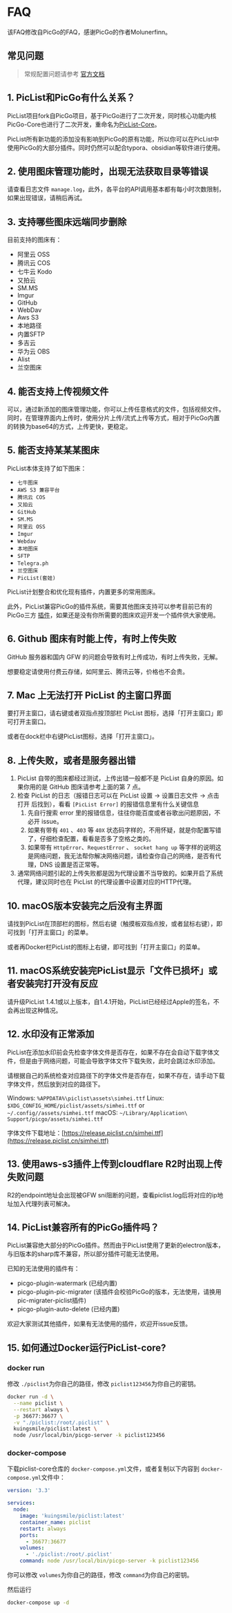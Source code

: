 # FAQ

该FAQ修改自PicGo的FAQ，感谢PicGo的作者Molunerfinn。

## 常见问题

> 常规配置问题请参考 [官方文档](https://piclist.cn)

## 1. PicList和PicGo有什么关系？

PicList项目fork自PicGo项目，基于PicGo进行了二次开发，同时核心功能内核PicGo-Core也进行了二次开发，重命名为[PicList-Core](https://github.com/Kuingsmile/PicList-Core)。

PicList所有新功能的添加没有影响到PicGo的原有功能，所以你可以在PicList中使用PicGo的大部分插件。同时仍然可以配合typora、obsidian等软件进行使用。

## 2. 使用图床管理功能时，出现无法获取目录等错误

请查看日志文件 `manage.log`，此外，各平台的API调用基本都有每小时次数限制，如果出现错误，请稍后再试。

## 3. 支持哪些图床远端同步删除

目前支持的图床有：

- 阿里云 OSS
- 腾讯云 COS
- 七牛云 Kodo
- 又拍云
- SM.MS
- Imgur
- GitHub
- WebDav
- Aws S3
- 本地路径
- 内置SFTP
- 多吉云
- 华为云 OBS
- Alist
- 兰空图床

## 4. 能否支持上传视频文件

可以，通过新添加的图床管理功能，你可以上传任意格式的文件，包括视频文件。同时，在管理界面内上传时，使用分片上传/流式上传等方式，相对于PicGo内置的转换为base64的方式，上传更快，更稳定。

## 5. 能否支持某某某图床

PicList本体支持了如下图床：

- `七牛图床`
- `AWS S3 兼容平台`
- `腾讯云 COS`
- `又拍云`
- `GitHub`
- `SM.MS`
- `阿里云 OSS`
- `Imgur`
- `Webdav`
- `本地图床`
- `SFTP`
- `Telegra.ph`
- `兰空图床`
- `PicList(套娃)`

PicList计划整合和优化现有插件，内置更多的常用图床。

此外，PicList兼容PicGo的插件系统，需要其他图床支持可以参考目前已有的PicGo三方 [插件](https://github.com/PicGo/Awesome-PicGo)，如果还是没有你所需要的图床欢迎开发一个插件供大家使用。

## 6. Github 图床有时能上传，有时上传失败

GitHub 服务器和国内 GFW 的问题会导致有时上传成功，有时上传失败，无解。

想要稳定请使用付费云存储，如阿里云、腾讯云等，价格也不会贵。

## 7. Mac 上无法打开 PicList 的主窗口界面

要打开主窗口，请右键或者双指点按顶部栏 PicList 图标，选择「打开主窗口」即可打开主窗口。

或者在dock栏中右键PicList图标，选择「打开主窗口」。

## 8. 上传失败，或者是服务器出错

1. PicList 自带的图床都经过测试，上传出错一般都不是 PicList 自身的原因。如果你用的是 GitHub 图床请参考上面的第 7 点。
2. 检查 PicList 的日志（报错日志可以在 PicList 设置 -> 设置日志文件 -> 点击打开 后找到），看看 `[PicList Error]` 的报错信息里有什么关键信息
   1. 先自行搜索 error 里的报错信息，往往你能百度或者谷歌出问题原因，不必开 issue。
   2. 如果有带有 `401` 、`403` 等 `40X` 状态码字样的，不用怀疑，就是你配置写错了，仔细检查配置，看看是否多了空格之类的。
   3. 如果带有 `HttpError`、`RequestError` 、 `socket hang up` 等字样的说明这是网络问题，我无法帮你解决网络问题，请检查你自己的网络，是否有代理，DNS 设置是否正常等。
3. 通常网络问题引起的上传失败都是因为代理设置不当导致的。如果开启了系统代理，建议同时也在 PicList 的代理设置中设置对应的HTTP代理。

## 10. macOS版本安装完之后没有主界面

请找到PicList在顶部栏的图标，然后右键（触摸板双指点按，或者鼠标右键），即可找到「打开主窗口」的菜单。

或者再Docker栏PicList的图标上右键，即可找到「打开主窗口」的菜单。

## 11. macOS系统安装完PicList显示「文件已损坏」或者安装完打开没有反应

请升级PicList 1.4.1或以上版本，自1.4.1开始，PicList已经经过Apple的签名，不会再出现这种情况。

## 12. 水印没有正常添加

PicList在添加水印前会先检查字体文件是否存在，如果不存在会自动下载字体文件，但是由于网络问题，可能会导致字体文件下载失败，此时会跳过水印添加。

请根据自己的系统检查对应路径下的字体文件是否存在，如果不存在，请手动下载字体文件，然后放到对应的路径下。

Windows: `%APPDATA%\piclist\assets\simhei.ttf`
Linux: `$XDG_CONFIG_HOME/piclist/assets/simhei.ttf` or `~/.config//assets/simhei.ttf`
macOS: `~/Library/Application\ Support/picgo/assets/simhei.ttf`

字体文件下载地址：[https://release.piclist.cn/simhei.ttf](https://release.piclist.cn/simhei.ttf)

## 13. 使用aws-s3插件上传到cloudflare R2时出现上传失败问题

R2的endpoint地址会出现被GFW sni阻断的问题，查看piclist.log后将对应的ip地址加入代理列表可解决。

## 14. PicList兼容所有的PicGo插件吗？

PicList兼容绝大部分的PicGo插件。然而由于PicList使用了更新的electron版本，与旧版本的sharp库不兼容，所以部分插件可能无法使用。

已知的无法使用的插件有：

- picgo-plugin-watermark (已经内置)
- picgo-plugin-pic-migrater (该插件会校验PicGo的版本，无法使用，请换用pic-migrater-piclist插件)
- picgo-plugin-auto-delete (已经内置)

欢迎大家测试其他插件，如果有无法使用的插件，欢迎开issue反馈。

## 15. 如何通过Docker运行PicList-core?

### docker run

修改 `./piclist`为你自己的路径，修改 `piclist123456`为你自己的密钥。

```bash
docker run -d \
  --name piclist \
  --restart always \
  -p 36677:36677 \
  -v "./piclist:/root/.piclist" \
  kuingsmile/piclist:latest \
  node /usr/local/bin/picgo-server -k piclist123456
```

### docker-compose

下载piclist-core仓库的 `docker-compose.yml`文件，或者复制以下内容到 `docker-compose.yml`文件中：

```yaml
version: '3.3'

services:
  node:
    image: 'kuingsmile/piclist:latest'
    container_name: piclist
    restart: always
    ports:
      - 36677:36677
    volumes:
      - './piclist:/root/.piclist'
    command: node /usr/local/bin/picgo-server -k piclist123456
```

你可以修改 `volumes`为你自己的路径，修改 `command`为你自己的密钥。

然后运行

```bash
docker-compose up -d
```
